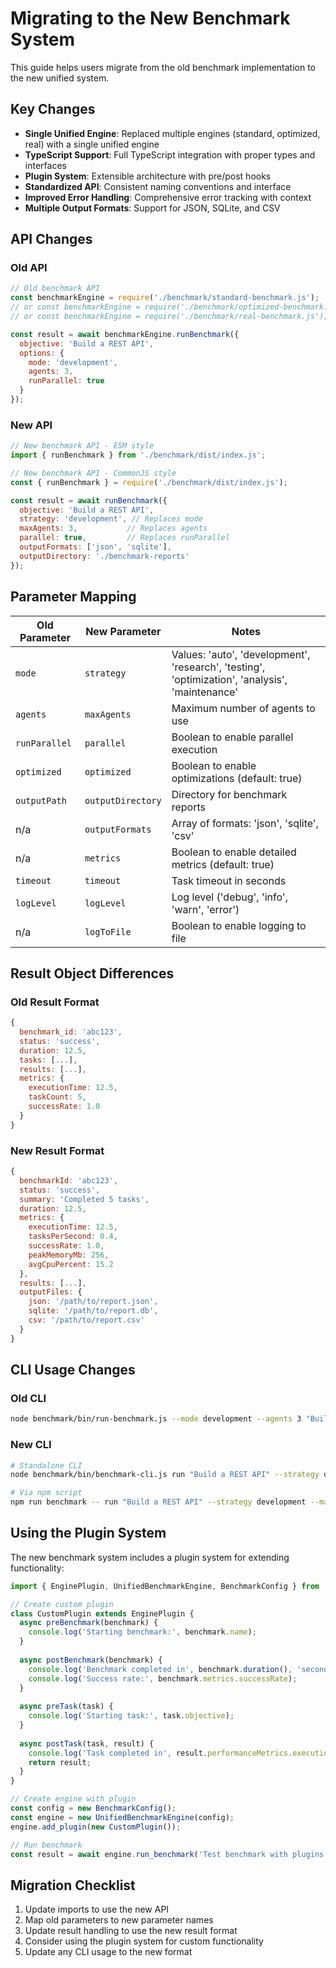 # Migrating to the New Benchmark System

This guide helps users migrate from the old benchmark implementation to the new unified system.

## Key Changes

- **Single Unified Engine**: Replaced multiple engines (standard, optimized, real) with a single unified engine
- **TypeScript Support**: Full TypeScript integration with proper types and interfaces
- **Plugin System**: Extensible architecture with pre/post hooks
- **Standardized API**: Consistent naming conventions and interface
- **Improved Error Handling**: Comprehensive error tracking with context
- **Multiple Output Formats**: Support for JSON, SQLite, and CSV

## API Changes

### Old API

```javascript
// Old benchmark API
const benchmarkEngine = require('./benchmark/standard-benchmark.js');
// or const benchmarkEngine = require('./benchmark/optimized-benchmark.js');
// or const benchmarkEngine = require('./benchmark/real-benchmark.js');

const result = await benchmarkEngine.runBenchmark({
  objective: 'Build a REST API',
  options: {
    mode: 'development',
    agents: 3,
    runParallel: true
  }
});
```

### New API

```javascript
// New benchmark API - ESM style
import { runBenchmark } from './benchmark/dist/index.js';

// New benchmark API - CommonJS style
const { runBenchmark } = require('./benchmark/dist/index.js');

const result = await runBenchmark({
  objective: 'Build a REST API',
  strategy: 'development', // Replaces mode
  maxAgents: 3,           // Replaces agents
  parallel: true,         // Replaces runParallel
  outputFormats: ['json', 'sqlite'],
  outputDirectory: './benchmark-reports'
});
```

## Parameter Mapping

| Old Parameter | New Parameter | Notes |
|--------------|---------------|-------|
| `mode` | `strategy` | Values: 'auto', 'development', 'research', 'testing', 'optimization', 'analysis', 'maintenance' |
| `agents` | `maxAgents` | Maximum number of agents to use |
| `runParallel` | `parallel` | Boolean to enable parallel execution |
| `optimized` | `optimized` | Boolean to enable optimizations (default: true) |
| `outputPath` | `outputDirectory` | Directory for benchmark reports |
| n/a | `outputFormats` | Array of formats: 'json', 'sqlite', 'csv' |
| n/a | `metrics` | Boolean to enable detailed metrics (default: true) |
| `timeout` | `timeout` | Task timeout in seconds |
| `logLevel` | `logLevel` | Log level ('debug', 'info', 'warn', 'error') |
| n/a | `logToFile` | Boolean to enable logging to file |

## Result Object Differences

### Old Result Format

```javascript
{
  benchmark_id: 'abc123',
  status: 'success',
  duration: 12.5,
  tasks: [...],
  results: [...],
  metrics: {
    executionTime: 12.5,
    taskCount: 5,
    successRate: 1.0
  }
}
```

### New Result Format

```javascript
{
  benchmarkId: 'abc123',
  status: 'success',
  summary: 'Completed 5 tasks',
  duration: 12.5,
  metrics: {
    executionTime: 12.5,
    tasksPerSecond: 0.4,
    successRate: 1.0,
    peakMemoryMb: 256,
    avgCpuPercent: 15.2
  },
  results: [...],
  outputFiles: {
    json: '/path/to/report.json',
    sqlite: '/path/to/report.db',
    csv: '/path/to/report.csv'
  }
}
```

## CLI Usage Changes

### Old CLI

```bash
node benchmark/bin/run-benchmark.js --mode development --agents 3 "Build a REST API"
```

### New CLI

```bash
# Standalone CLI
node benchmark/bin/benchmark-cli.js run "Build a REST API" --strategy development --max-agents 3

# Via npm script
npm run benchmark -- run "Build a REST API" --strategy development --max-agents 3
```

## Using the Plugin System

The new benchmark system includes a plugin system for extending functionality:

```javascript
import { EnginePlugin, UnifiedBenchmarkEngine, BenchmarkConfig } from './benchmark/dist/index.js';

// Create custom plugin
class CustomPlugin extends EnginePlugin {
  async preBenchmark(benchmark) {
    console.log('Starting benchmark:', benchmark.name);
  }
  
  async postBenchmark(benchmark) {
    console.log('Benchmark completed in', benchmark.duration(), 'seconds');
    console.log('Success rate:', benchmark.metrics.successRate);
  }
  
  async preTask(task) {
    console.log('Starting task:', task.objective);
  }
  
  async postTask(task, result) {
    console.log('Task completed in', result.performanceMetrics.executionTime, 'seconds');
    return result;
  }
}

// Create engine with plugin
const config = new BenchmarkConfig();
const engine = new UnifiedBenchmarkEngine(config);
engine.add_plugin(new CustomPlugin());

// Run benchmark
const result = await engine.run_benchmark('Test benchmark with plugins');
```

## Migration Checklist

1. Update imports to use the new API
2. Map old parameters to new parameter names
3. Update result handling to use the new result format
4. Consider using the plugin system for custom functionality
5. Update any CLI usage to the new format
